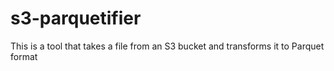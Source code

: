 # s3-parquetifier
This is a tool that takes a file from an S3 bucket and transforms it to Parquet format
